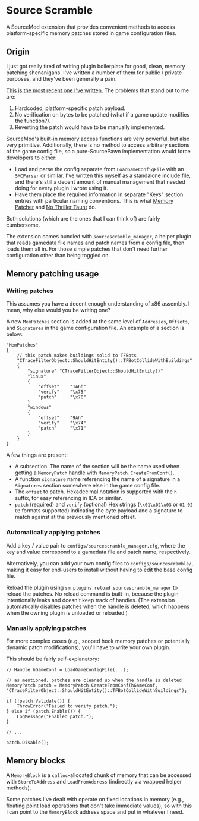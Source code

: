 # Source Scramble

A SourceMod extension that provides convenient methods to access platform-specific memory
patches stored in game configuration files.

## Origin

I just got really tired of writing plugin boilerplate for good, clean, memory patching
shenanigans.  I've written a number of them for public / private purposes, and they've been
generally a pain.

[This is the most recent one I've written.][bot-collide]  The problems that stand out to me are:

1.  Hardcoded, platform-specific patch payload.
2.  No verification on bytes to be patched (what if a game update modifies the function?).
3.  Reverting the patch would have to be manually implemented.

[bot-collide]: https://gist.github.com/nosoop/08774339937179d0022a541b05b51c8c

SourceMod's built-in memory access functions are very powerful, but also very primitive.
Additionally, there is no method to access arbitrary sections of the game config file, so a
pure-SourcePawn implementation would force developers to either:

* Load and parse the config separate from `LoadGameConfigFile` with an `SMCParser` or similar.
I've written this myself as a standalone include file, and there's still a decent amount of
manual management that needed doing for every plugin I wrote using it.
* Have them place the required information in separate "Keys" section entries with particular
naming conventions.  This is what [Memory Patcher][] and [No Thriller Taunt][] do.

[Memory Patcher]: https://forums.alliedmods.net/showthread.php?p=2617543
[No Thriller Taunt]: https://forums.alliedmods.net/showthread.php?t=171343

Both solutions (which are the ones that I can think of) are fairly cumbersome.

The extension comes bundled with `sourcescramble_manager`, a helper plugin that reads gamedata
file names and patch names from a config file, then loads them all in.  For those simple patches
that don't need further configuration other than being toggled on.

## Memory patching usage

### Writing patches

This assumes you have a decent enough understanding of x86 assembly.  I mean, why else would you
be writing one?

A new `MemPatches` section is added at the same level of `Addresses`, `Offsets`, and
`Signatures` in the game configuration file.  An example of a section is below:

```
"MemPatches"
{
	// this patch makes buildings solid to TFBots
	"CTraceFilterObject::ShouldHitEntity()::TFBotCollideWithBuildings"
	{
		"signature" "CTraceFilterObject::ShouldHitEntity()"
		"linux"
		{
			"offset"	"1A6h"
			"verify"	"\x75"
			"patch"		"\x70"
		}
		"windows"
		{
			"offset"	"9Ah"
			"verify"	"\x74"
			"patch"		"\x71"
		}
	}
}
```

A few things are present:

* A subsection.  The name of the section will be the name used when getting a `MemoryPatch`
handle with `MemoryPatch.CreateFromConf()`.
* A function `signature` name referencing the name of a signature in a `Signatures` section
somewhere else in the game config file.
* The `offset` to patch.  Hexadecimal notation is supported with the `h` suffix, for easy
referencing in IDA or similar.
* `patch` (required) and `verify` (optional) Hex strings (`\x01\x02\x03` or `01 02 03` formats
supported) indicating the byte payload and a signature to match against at the previously
mentioned offset.

### Automatically applying patches

Add a key / value pair to `configs/sourcescramble_manager.cfg`, where the key and value
correspond to a gamedata file and patch name, respectively.

Alternatively, you can add your own config files to `configs/sourcescramble/`, making it easy
for end-users to install without having to edit the base config file.

Reload the plugin using `sm plugins reload sourcescramble_manager` to reload the patches.
No reload command is built-in, because the plugin intentionally leaks and doesn't keep track of
handles.  (The extension automatically disables patches when the handle is deleted, which
happens when the owning plugin is unloaded or reloaded.)

### Manually applying patches

For more complex cases (e.g., scoped hook memory patches or potentially dynamic patch
modifications), you'll have to write your own plugin.

This should be fairly self-explanatory:

```sourcepawn
// Handle hGameConf = LoadGameConfigFile(...);

// as mentioned, patches are cleaned up when the handle is deleted
MemoryPatch patch = MemoryPatch.CreateFromConf(hGameConf, "CTraceFilterObject::ShouldHitEntity()::TFBotCollideWithBuildings");

if (!patch.Validate()) {
	ThrowError("Failed to verify patch.");
} else if (patch.Enable()) {
	LogMessage("Enabled patch.");
}

// ...

patch.Disable();
```

## Memory blocks

A `MemoryBlock` is a `calloc`-allocated chunk of memory that can be accessed with
`StoreToAddress` and `LoadFromAddress` (indirectly via wrapped helper methods).

Some patches I've dealt with operate on fixed locations in memory (e.g., floating point load
operations that don't take immediate values), so with this I can point to the `MemoryBlock`
address space and put in whatever I need.
